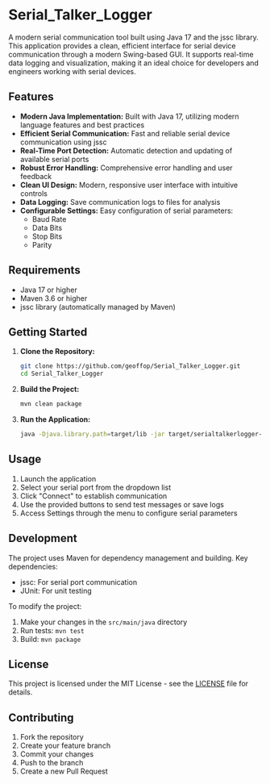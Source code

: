 # Serial_Talker_Logger

A modern serial communication tool built using Java 17 and the jssc library. This application provides a clean, efficient interface for serial device communication through a modern Swing-based GUI. It supports real-time data logging and visualization, making it an ideal choice for developers and engineers working with serial devices.

## Features
- **Modern Java Implementation:** Built with Java 17, utilizing modern language features and best practices
- **Efficient Serial Communication:** Fast and reliable serial device communication using jssc
- **Real-Time Port Detection:** Automatic detection and updating of available serial ports
- **Robust Error Handling:** Comprehensive error handling and user feedback
- **Clean UI Design:** Modern, responsive user interface with intuitive controls
- **Data Logging:** Save communication logs to files for analysis
- **Configurable Settings:** Easy configuration of serial parameters:
  - Baud Rate
  - Data Bits
  - Stop Bits
  - Parity

## Requirements
- Java 17 or higher
- Maven 3.6 or higher
- jssc library (automatically managed by Maven)

## Getting Started

1. **Clone the Repository:**
   ```bash
   git clone https://github.com/geoffop/Serial_Talker_Logger.git
   cd Serial_Talker_Logger
   ```

2. **Build the Project:**
   ```bash
   mvn clean package
   ```

3. **Run the Application:**
   ```bash
   java -Djava.library.path=target/lib -jar target/serialtalkerlogger-1.0.jar
   ```

## Usage

1. Launch the application
2. Select your serial port from the dropdown list
3. Click "Connect" to establish communication
4. Use the provided buttons to send test messages or save logs
5. Access Settings through the menu to configure serial parameters

## Development

The project uses Maven for dependency management and building. Key dependencies:

- jssc: For serial port communication
- JUnit: For unit testing

To modify the project:

1. Make your changes in the `src/main/java` directory
2. Run tests: `mvn test`
3. Build: `mvn package`

## License

This project is licensed under the MIT License - see the [LICENSE](LICENSE) file for details.

## Contributing

1. Fork the repository
2. Create your feature branch
3. Commit your changes
4. Push to the branch
5. Create a new Pull Request
